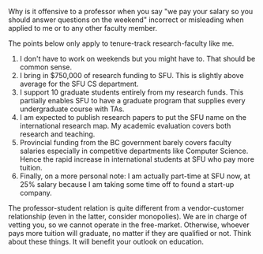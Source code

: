 Why is it offensive to a professor when you say "we pay your salary so you should answer questions on the weekend" incorrect or misleading when applied to me or to any other faculty member. 

The points below only apply to tenure-track research-faculty like me.

1. I don't have to work on weekends but you might have to. That should be common sense.
2. I bring in $750,000 of research funding to SFU. This is slightly above average for the SFU CS department.
3. I support 10 graduate students entirely from my research funds. This partially enables SFU to have a graduate program that supplies every undergraduate course with TAs.
4. I am expected to publish research papers to put the SFU name on the international research map. My academic evaluation covers both research and teaching.
5. Provincial funding from the BC government barely covers faculty salaries especially in competitive departments like Computer Science. Hence the rapid increase in international students at SFU who pay more tuition.
6. Finally, on a more personal note: I am actually part-time at SFU now, at 25% salary because I am taking some time off to found a start-up company.

The professor-student relation is quite different from a vendor-customer relationship (even in the latter, consider monopolies). We are in charge of vetting you, so we cannot operate in the free-market. Otherwise, whoever pays more tuition will graduate, no matter if they are qualified or not. Think about these things. It will benefit your outlook on education.





